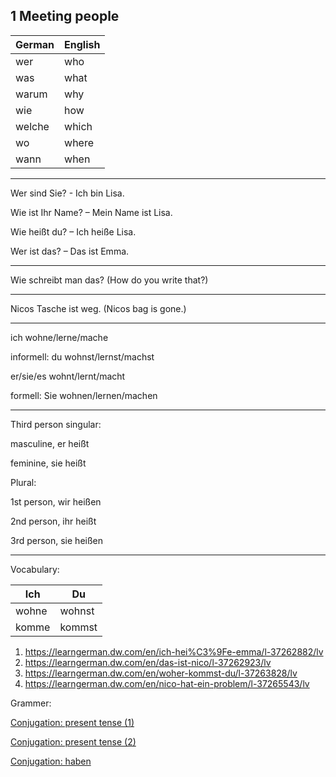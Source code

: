 ## 1 Meeting people

| German | English |
| ------ | ------- |
| wer    | who     |
| was    | what    |
| warum  | why     |
| wie    | how     |
| welche | which   |
| wo     | where   |
| wann   | when    |

---

Wer sind Sie? - Ich bin Lisa.

Wie ist Ihr Name? – Mein Name ist Lisa.

Wie heißt du? – Ich heiße Lisa.

Wer ist das? – Das ist Emma.

---

Wie schreibt man das? (How do you write that?)

---

Nicos Tasche ist weg. (Nicos bag is gone.)

---

ich wohne/lerne/mache

informell: du wohnst/lernst/machst

er/sie/es wohnt/lernt/macht

formell: Sie wohnen/lernen/machen

---

Third person singular:

masculine, er heißt

feminine, sie heißt

Plural:

1st person, wir heißen

2nd person, ihr heißt

3rd person, sie heißen

---

Vocabulary:

| Ich   | Du     |
| ----- | ------ |
| wohne | wohnst |
| komme | kommst |

1. https://learngerman.dw.com/en/ich-hei%C3%9Fe-emma/l-37262882/lv
2. https://learngerman.dw.com/en/das-ist-nico/l-37262923/lv
3. https://learngerman.dw.com/en/woher-kommst-du/l-37263828/lv
4. https://learngerman.dw.com/en/nico-hat-ein-problem/l-37265543/lv

Grammer:

[Conjugation: present tense (1)](https://learngerman.dw.com/en/conjugation-present-tense-1/l-37263828/gr-38320838)

[Conjugation: present tense (2)](https://learngerman.dw.com/en/conjugation-present-tense-2/l-37265543/gr-38321810)

[Conjugation: haben](https://learngerman.dw.com/en/conjugation-haben/l-37265543/gr-38310825)
